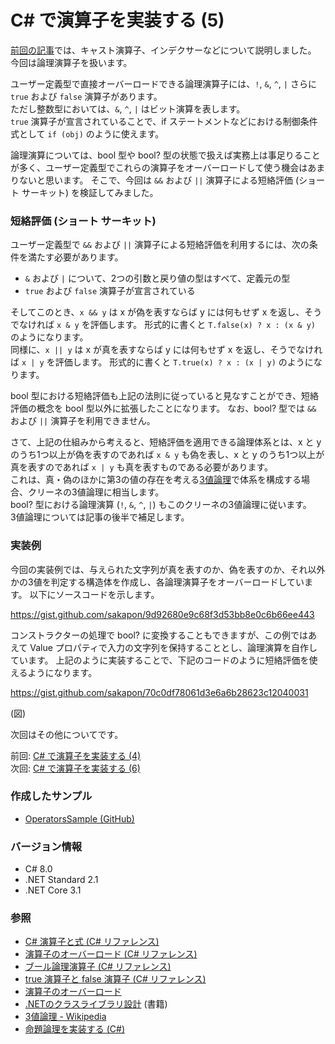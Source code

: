# C# で演算子を実装する (5)

[前回の記事](CSharp-Operators-4.md)では、キャスト演算子、インデクサーなどについて説明しました。  
今回は論理演算子を扱います。

ユーザー定義型で直接オーバーロードできる論理演算子には、`!`, `&`, `^`, `|` さらに `true` および `false` 演算子があります。  
ただし整数型においては、`&`, `^`, `|` はビット演算を表します。  
`true` 演算子が宣言されていることで、if ステートメントなどにおける制御条件式として `if (obj)` のように使えます。

論理演算については、bool 型や bool? 型の状態で扱えば実務上は事足りることが多く、ユーザー定義型でこれらの演算子をオーバーロードして使う機会はあまりないと思います。
そこで、今回は `&&` および `||` 演算子による短絡評価 (ショート サーキット) を検証してみました。

### 短絡評価 (ショート サーキット)
ユーザー定義型で `&&` および `||` 演算子による短絡評価を利用するには、次の条件を満たす必要があります。
- `&` および `|` について、2つの引数と戻り値の型はすべて、定義元の型
- `true` および `false` 演算子が宣言されている

そしてこのとき、`x && y` は x が偽を表すならば y には何もせず x を返し、そうでなければ `x & y` を評価します。
形式的に書くと `T.false(x) ? x : (x & y)` のようになります。  
同様に、`x || y` は x が真を表すならば y には何もせず x を返し、そうでなければ `x | y` を評価します。
形式的に書くと `T.true(x) ? x : (x | y)` のようになります。

bool 型における短絡評価も上記の法則に従っていると見なすことができ、短絡評価の概念を bool 型以外に拡張したことになります。
なお、bool? 型では `&&` および `||` 演算子を利用できません。

さて、上記の仕組みから考えると、短絡評価を適用できる論理体系とは、x と y のうち1つ以上が偽を表すのであれば `x & y` も偽を表し、x と y のうち1つ以上が真を表すのであれば `x | y` も真を表すものである必要があります。  
これは、真・偽のほかに第3の値の存在を考える[3値論理](https://t.co/WRXPzaVG1D)で体系を構成する場合、クリーネの3値論理に相当します。  
bool? 型における論理演算 (`!`, `&`, `^`, `|`) もこのクリーネの3値論理に従います。  
3値論理については記事の後半で補足します。

### 実装例
今回の実装例では、与えられた文字列が真を表すのか、偽を表すのか、それ以外かの3値を判定する構造体を作成し、各論理演算子をオーバーロードしています。
以下にソースコードを示します。

https://gist.github.com/sakapon/9d92680e9c68f3d53bb8e0c6b66ee443

コンストラクターの処理で bool? に変換することもできますが、この例ではあえて Value プロパティで入力の文字列を保持することとし、論理演算を自作しています。
上記のように実装することで、下記のコードのように短絡評価を使えるようになります。

https://gist.github.com/sakapon/70c0df78061d3e6a6b28623c12040031

(図)

次回はその他についてです。

前回: [C# で演算子を実装する (4)](CSharp-Operators-4.md)  
次回: [C# で演算子を実装する (6)](CSharp-Operators-6.md)

### 作成したサンプル
- [OperatorsSample (GitHub)](https://github.com/sakapon/Samples-2020/tree/master/OperatorsSample)

### バージョン情報
- C# 8.0
- .NET Standard 2.1
- .NET Core 3.1

### 参照
- [C# 演算子と式 (C# リファレンス)](https://docs.microsoft.com/dotnet/csharp/language-reference/operators/)
- [演算子のオーバーロード (C# リファレンス)](https://docs.microsoft.com/dotnet/csharp/language-reference/operators/operator-overloading)
- [ブール論理演算子 (C# リファレンス)](https://docs.microsoft.com/dotnet/csharp/language-reference/operators/boolean-logical-operators)
- [true 演算子と false 演算子 (C# リファレンス)](https://docs.microsoft.com/dotnet/csharp/language-reference/operators/true-false-operators)
- [演算子のオーバーロード](https://ufcpp.net/study/csharp/oo_operator.html)
- [.NETのクラスライブラリ設計](https://amzn.to/3kLf0R8) (書籍)
- [3値論理 - Wikipedia](https://t.co/WRXPzaVG1D)
- [命題論理を実装する (C#)](https://sakapon.wordpress.com/2016/12/16/propositional-logic/)
